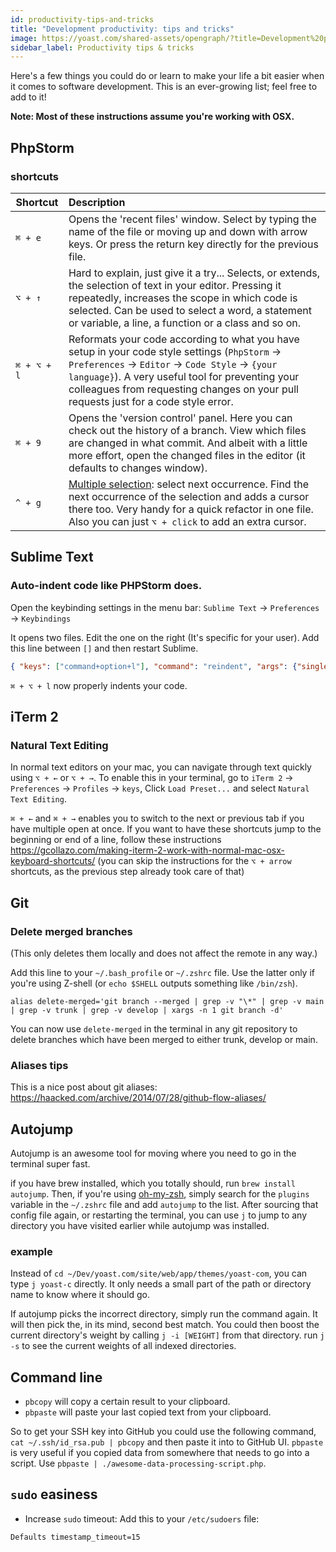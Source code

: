 ```yaml
---
id: productivity-tips-and-tricks
title: "Development productivity: tips and tricks"
image: https://yoast.com/shared-assets/opengraph/?title=Development%20productivity:%20Tips%20and%20tricks
sidebar_label: Productivity tips & tricks
---
```


Here's a few things you could do or learn to make your life a bit easier when it comes to software development. This is an ever-growing list; feel free to add to it!

**Note: Most of these instructions assume you're working with OSX.**

## PhpStorm

### shortcuts
| Shortcut        | Description |
| ------------- |:-------------|
|`⌘ + e`        | Opens the 'recent files' window. Select by typing the name of the file or moving up and down with arrow keys. Or press the return key directly for the previous file. |
|`⌥ + ↑`     | Hard to explain, just give it a try... Selects, or extends, the selection of text in your editor. Pressing it repeatedly, increases the scope in which code is selected. Can be used to select a word, a statement or variable, a line, a function or a class and so on. |
|`⌘ + ⌥ + l` | Reformats your code according to what you have setup in your code style settings (`PhpStorm` → `Preferences` → `Editor` → `Code Style` → `{your language}`). A very useful tool for preventing your colleagues from requesting changes on your pull requests just for a code style error. |
|`⌘ + 9` | Opens the 'version control' panel. Here you can check out the history of a branch. View which files are changed in what commit. And albeit with a little more effort, open the changed files in the editor (it defaults to changes window).  |
|`^ + g` | [Multiple selection](https://blog.jetbrains.com/phpstorm/2014/03/working-with-multiple-selection-in-phpstorm-8-eap/): select next occurrence. Find the next occurrence of the selection and adds a cursor there too. Very handy for a quick refactor in one file. Also you can just `⌥ + click` to add an extra cursor. |

## Sublime Text

### Auto-indent code like PHPStorm does.
Open the keybinding settings in the menu bar: `Sublime Text` → `Preferences` → `Keybindings`

It opens two files. Edit the one on the right (It's specific for your user). Add this line between `[]` and then restart Sublime.
``` json
{ "keys": ["command+option+l"], "command": "reindent", "args": {"single_line": false} }
```

`⌘ + ⌥ + l` now properly indents your code.

## iTerm 2

### Natural Text Editing
In normal text editors on your mac, you can navigate through text quickly using `⌥ + ←` or `⌥ + →`. To enable this in your terminal, go to `iTerm 2` → `Preferences` → `Profiles` → `keys`, Click `Load Preset...` and select `Natural Text Editing`.

`⌘ + ←` and `⌘ + →` enables you to switch to the next or previous tab if you have multiple open at once. If you want to have these shortcuts jump to the beginning or end of a line, follow these instructions https://gcollazo.com/making-iterm-2-work-with-normal-mac-osx-keyboard-shortcuts/ (you can skip the instructions for the `⌥ + arrow` shortcuts, as the previous step already took care of that)

## Git

### Delete merged branches
(This only deletes them locally and does not affect the remote in any way.)

Add this line to your `~/.bash_profile` or `~/.zshrc` file. Use the latter only if you're using Z-shell (or `echo $SHELL` outputs something like `/bin/zsh`).

```shell script
alias delete-merged='git branch --merged | grep -v "\*" | grep -v main | grep -v trunk | grep -v develop | xargs -n 1 git branch -d'
```
You can now use `delete-merged` in the terminal in any git repository to delete branches which have been merged to either trunk, develop or main.

### Aliases tips
This is a nice post about git aliases: https://haacked.com/archive/2014/07/28/github-flow-aliases/

## Autojump
Autojump is an awesome tool for moving where you need to go in the terminal super fast.

if you have brew installed, which you totally should, run `brew install autojump`. Then, if you're using [oh-my-zsh](https://github.com/robbyrussell/oh-my-zsh), simply search for the `plugins` variable in the `~/.zshrc` file and add `autojump` to the list. After sourcing that config file again, or restarting the terminal, you can use `j` to jump to any directory you have visited earlier while autojump was installed.

### example
Instead of `cd ~/Dev/yoast.com/site/web/app/themes/yoast-com`, you can type `j yoast-c` directly. It only needs a small part of the path or directory name to know where it should go.

If autojump picks the incorrect directory, simply run the command again. It will then pick the, in its mind, second best match. You could then boost the current directory's weight by calling `j -i [WEIGHT]` from that directory. run `j -s` to see the current weights of all indexed directories.

## Command line
* `pbcopy` will copy a certain result to your clipboard.
* `pbpaste` will paste your last copied text from your clipboard.

So to get your SSH key into GitHub you could use the following command, `cat ~/.ssh/id_rsa.pub | pbcopy` and then paste it into to GitHub UI. `pbpaste` is very useful if you copied data from somewhere that needs to go into a script. Use `pbpaste | ./awesome-data-processing-script.php`.

## `sudo` easiness
* Increase `sudo` timeout: Add this to your `/etc/sudoers` file: 
```shell script
Defaults timestamp_timeout=15
```
